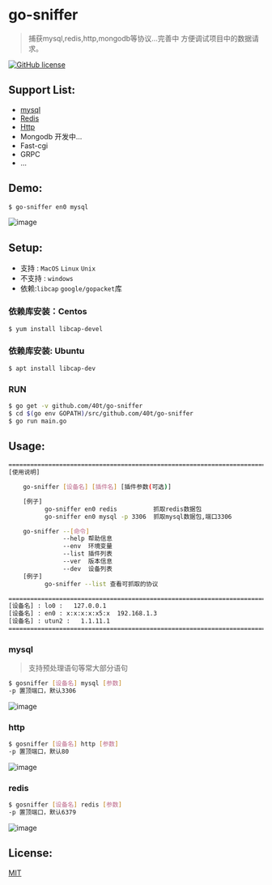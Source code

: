
# go-sniffer

> 捕获mysql,redis,http,mongodb等协议...完善中
> 方便调试项目中的数据请求。

[![GitHub license](https://img.shields.io/github/license/40t/go-sniffer.svg?style=popout-square)](https://github.com/40t/go-sniffer/blob/master/LICENSE)



## Support List:
- [mysql](#mysql)
- [Redis](#redis)
- [Http](#http)
- Mongodb 开发中...
- Fast-cgi
- GRPC
- ...

## Demo:
``` bash
$ go-sniffer en0 mysql
```
![image](https://github.com/40t/go-sniffer/raw/master/images/demo.gif)
## Setup:
- 支持 : `MacOS` `Linux` `Unix`
- 不支持 : `windows`
- 依赖:`libcap` `google/gopacket`库

### 依赖库安装：Centos
``` bash
$ yum install libcap-devel
```
### 依赖库安装: Ubuntu
``` bash
$ apt install libcap-dev
```
### RUN
``` bash
$ go get -v github.com/40t/go-sniffer
$ cd $(go env GOPATH)/src/github.com/40t/go-sniffer
$ go run main.go
```
## Usage:
``` bash
=======================================================================
[使用说明]

    go-sniffer [设备名] [插件名] [插件参数(可选)]

    [例子]
          go-sniffer en0 redis          抓取redis数据包
          go-sniffer en0 mysql -p 3306  抓取mysql数据包,端口3306

    go-sniffer --[命令]
               --help 帮助信息
               --env  环境变量
               --list 插件列表
               --ver  版本信息
               --dev  设备列表
    [例子]
          go-sniffer --list 查看可抓取的协议

=======================================================================
[设备名] : lo0 :   127.0.0.1
[设备名] : en0 : x:x:x:x:x5:x  192.168.1.3
[设备名] : utun2 :   1.1.11.1
=======================================================================
```

### mysql
> 支持预处理语句等常大部分语句
``` bash
$ gosniffer [设备名] mysql [参数]
-p 置顶端口，默认3306
```
![image](https://github.com/40t/go-sniffer/raw/master/images/mysql.gif)

### http
``` bash
$ gosniffer [设备名] http [参数]
-p 置顶端口，默认80
```
![image](https://github.com/40t/go-sniffer/raw/master/images/http.gif)
### redis
``` bash
$ gosniffer [设备名] redis [参数]
-p 置顶端口，默认6379
```
![image](https://github.com/40t/go-sniffer/raw/master/images/redis.gif)

## License:
[MIT](http://opensource.org/licenses/MIT)
